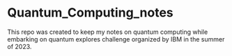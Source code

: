 # Quantum_Computing_notes
This repo was created to keep my notes on quantum computing while embarking on quantum explores challenge organized by IBM in the summer of 2023.
